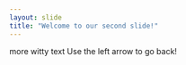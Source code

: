 ```yaml
---
layout: slide
title: "Welcome to our second slide!"
---
```

more witty text
Use the left arrow to go back!
